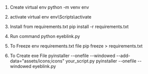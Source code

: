 1. Create virtual env
python -m venv env


2. activate virtual env
env\Scripts\activate


3. Install from requirements.txt
pip install -r requirements.txt


4. Run command
python eyeblink.py


5. To Freeze env requirements.txt file
pip freeze > requirements.txt


6. To Create exe File
pyinstaller --onefile --windowed --add-data="assets/icons;icons" your_script.py
pyinstaller --onefile --windowed  eyeblink.py




